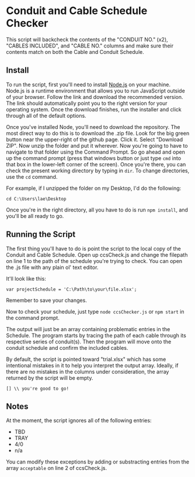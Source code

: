 # Conduit and Cable Schedule Checker

This script will backcheck the contents of the "CONDUIT NO." (x2), "CABLES INCLUDED", and "CABLE NO." columns and make sure their contents match on both the Cable and Conduit Schedule. 

## Install
To run the script, first you'll need to install [Node.js](https://nodejs.org/en/) on your machine. Node.js is a runtime environment that allows you to run JavaScript outside of your browser.
Follow the link and download the recommended version. The link should automatically point you to the right version for your operating system. Once the download finishes, run the installer and click through all 
of the default options.

Once you've installed Node, you'll need to download the repository. The most direct way to do this is to download the .zip file. Look for the big green button near the upper-right of the github page. Click it. Select "Download ZIP".
Now unzip the folder and put it wherever. Now you're going to have to navigate to that folder using the Command Prompt. So go ahead and open up the command prompt (press that windows button or just type `cmd` into that box in the lower-left corner of the screen). Once you're there, you can check the present working directory by typing in `dir`. To change directories, use the `cd` command. 

For example, if I unzipped the folder on my Desktop, I'd do the following:
```
cd C:\Users\lae\Desktop
````

Once you're in the right directory, all you have to do is run `npm install`, and you'll be all ready to go.

## Running the Script
The first thing you'll have to do is point the script to the local copy of the Conduit and Cable Schedule. Open up ccsCheck.js and change the filepath on line 1 to the path of the schedule you're trying to check. You can open the .js file with any plain ol' text editor.

It'll look like this:
```
var projectSchedule = 'C:\Path\to\your\file.xlsx';
``````````````````````````````````````````````````````
Remember to save your changes.

Now to check your schedule, just type `node ccsChecker.js` or `npm start` in the command prompt.

The output will just be an array containing problematic entries in the Schedule. The program starts by tracing the path of each cable through its respective series of conduit(s). Then the 
program will move onto the conduit schedule and confirm the included cables.

By default, the script is pointed toward "trial.xlsx" which has some intentional mistakes in it to help you interpret the output array. Ideally, if there are no mistakes in the columns under consideration, the array returned by 
the script will be empty.
```
[] \\ you're good to go!
````````````````````````````````````````````````````````

## Notes
At the moment, the script ignores all of the following entries:

* TBD
* TRAY
* 4/0
* n/a

You can modify these exceptions by adding or substracting entries from the array `acceptable` on line 2 of ccsCheck.js.
